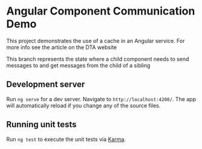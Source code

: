 # Angular Component Communication Demo

This project demonstrates the use of a cache in an Angular service. For more info see the article on the DTA website

This branch represents the state where a child component needs to send messages to and get messages from the child of a sibling

## Development server

Run `ng serve` for a dev server. Navigate to `http://localhost:4200/`. The app will automatically reload if you change any of the source files.

## Running unit tests

Run `ng test` to execute the unit tests via [Karma](https://karma-runner.github.io).
